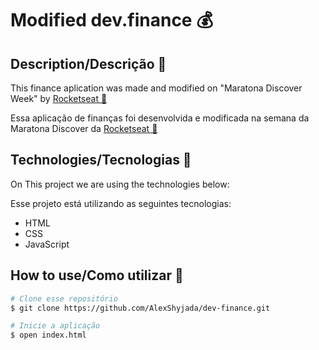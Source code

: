 # Modified dev.finance 💰

## Description/Descrição 🔖
This finance aplication was made and modified on "Maratona Discover Week" by [Rocketseat 💜](https://rocketseat.com.br/)

Essa aplicação de finanças foi desenvolvida e modificada na semana da Maratona Discover da [Rocketseat 💜](https://rocketseat.com.br/) 


## Technologies/Tecnologias 🚀
On This project we are using the technologies below:

Esse projeto está utilizando as seguintes tecnologias:


- HTML
- CSS
- JavaScript


## How to use/Como utilizar 🎲
```bash
# Clone esse repositório
$ git clone https://github.com/AlexShyjada/dev-finance.git

# Inicie a aplicação
$ open index.html
